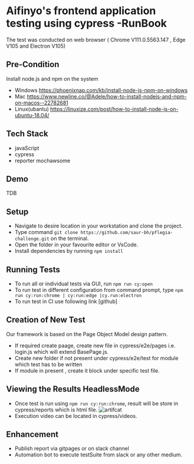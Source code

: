 #  Aifinyo's frontend application testing using cypress -RunBook
The test was conducted on web browser ( Chrome V111.0.5563.147 , Edge V105 and Electron V105)
## Pre-Condition 
Install node.js and npm on the system
* Windows https://phoenixnap.com/kb/install-node-js-npm-on-windows
* Mac https://www.newline.co/@Adele/how-to-install-nodejs-and-npm-on-macos--22782681
* Linux(ubantu) https://linuxize.com/post/how-to-install-node-js-on-ubuntu-18.04/

## Tech Stack 
- javaScript 
- cypress
- reporter mochawsome


## Demo

TDB

## Setup
* Navigate to desire location in your workstation and clone the project.
* Type command `git clone https://github.com/saur-bh/pflegia-challenge.git` on the terminal. 
* Open the folder in your favourite editor or VsCode.
* Install dependencies by running `npm install`

## Running Tests

* To run all  or  individual tests via GUI, run `npm run cy:open`
* To run test in different configuration from command prompt, type `npm run cy:run:chrome | cy:run:edge |cy.run:electron`
* To run test in CI use following link [github] 

## Creation of New Test
Our framework is based on the Page Object Model design pattern. 
- If required create paage, create new file in cypress/e2e/pages i.e. login.js which will extend BasePage.js. 
- Create new folder if not present under cypress/e2e/test for module which test has to be written 
- If module in present , create it block under specific test file.

## Viewing the Results HeadlessMode 
 - Once test is run using `npm run cy:run:chrome`, result will be store in cypress/reports which is html file.
  ![artifcat](./resource/result.PNG)
 - Execution video can be located in cypress/videos.
## Enhancement
  * Publish report via gitpages or on slack channel 
  * Automation bot to execute testSuite from slack or any other medium. 

